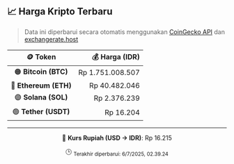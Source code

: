 

<!-- HARGA_KRIPTO -->
## 📈 Harga Kripto Terbaru

> Data ini diperbarui secara otomatis menggunakan [CoinGecko API](https://www.coingecko.com/) dan [exchangerate.host](https://exchangerate.host/)

<div align="center">

| 🪙 Token | 💰 Harga (IDR) |
|:------:|---------------:|
| 🟠 **Bitcoin (BTC)**   | Rp 1.751.008.507 |
| 🔵 **Ethereum (ETH)**  | Rp 40.482.046 |
| 🟣 **Solana (SOL)**    | Rp 2.376.239 |
| 🟢 **Tether (USDT)**   | Rp 16.204 |

---

💱 **Kurs Rupiah (USD → IDR)**: Rp 16.215

🕒 <sub>Terakhir diperbarui: 6/7/2025, 02.39.24</sub>

</div>
<!-- /HARGA_KRIPTO -->